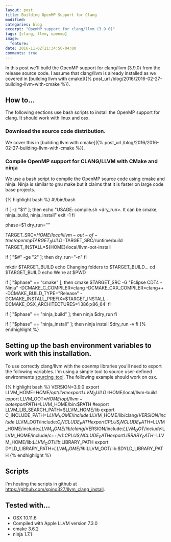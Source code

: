 ```yaml
---
layout: post
title: Building OpenMP Support for Clang
modified:
categories: blog
excerpt: "OpenMP support for clang/llvm (3.9.0)"
tags: [clang, llvm, openmp]
image:
  feature:
date: 2016-11-02T21:34:50-04:00
comments: true
---
```


In this post we'll build the OpenMP support for clang/llvm (3.9.0) from the release source code. I assume that clang/llvm is already installed as we covered in [building llvm with cmake]({% post_url /blog/2016/2016-02-27-building-llvm-with-cmake %}).

## How to...

The following sections use bash scripts to install the OpenMP support for clang. It should work with linux and osx.

### Download the source code distribution.
We cover this in [building llvm with cmake]({% post_url /blog/2016/2016-02-27-building-llvm-with-cmake %}).

### Compile OpenMP support for CLANG/LLVM with CMake and ninja

We use a bash script to compile the OpenMP source code using cmake and ninja. Ninja is similar to gnu make but it claims that it is faster on large code base projects.

{% highlight bash %}
#!/bin/bash

if [ -z "$1" ]; then
    echo "USAGE: compile.sh <phase> <dry_run>. It can be cmake, ninja_build, ninja_install"
    exit -1
fi

phase=$1
dry_run=""

TARGET_SRC=${HOME}/local/llvm-out-of-tree/openmp
TARGET_BUILD=$TARGET_SRC/runtime/build
TARGET_INSTALL=${HOME}/local/llvm-oot-install

if [ "$#" -ge "2" ]; then
    dry_run="-n"
fi

mkdir $TARGET_BUILD
echo Changing folders to $TARGET_BUILD...
cd $TARGET_BUILD
echo We\'re at $PWD

if [ "$phase" == "cmake" ]; then
	cmake $TARGET_SRC -G "Eclipse CDT4 - Ninja" -DCMAKE_C_COMPILER=clang -DCMAKE_CXX_COMPILER=clang++ -DCMAKE_BUILD_TYPE="Release" -DCMAKE_INSTALL_PREFIX=$TARGET_INSTALL -DCMAKE_OSX_ARCHITECTURES='i386;x86_64'
fi

if [ "$phase" == "ninja_build" ]; then
	ninja $dry_run
fi

if [ "$phase" == "ninja_install" ]; then
	ninja install $dry_run -v
fi
{% endhighlight %}

## Setting up the bash environment variables to work with this installation.

To use correctly clang/llvm with the openmp libraries you'll need to export the following variables. I'm using a simple tool to source user-defined environments <a target="null" href="https://github.com/spino327/sourcing_tool">sourcing_tool</a>. The following example should work on osx.

{% highlight bash %}
VERSION=3.9.0
export LLVM_HOME=$HOME/opt/llvm
export LLVM_BUILD=$HOME/local/llvm-build
export LLVM_OOT=$HOME/opt/llvm-oot
export PATH=$LLVM_HOME/bin:$PATH
#export LLVM_LIB_SEARCH_PATH=$LLVM_HOME/lib
export C_INCLUDE_PATH=$LLVM_HOME/include:$LLVM_HOME/lib/clang/$VERSION/include:$LLVM_OOT/include:$C_INCLUDE_PATH
export CPLUS_INCLUDE_PATH=$LLVM_HOME/include:$LLVM_HOME/lib/clang/$VERSION/include:$LLVM_OOT/include:$LLVM_HOME/include/c++/v1:$CPLUS_INCLUDE_PATH
export LIBRARY_PATH=$LLVM_HOME/lib:$LLVM_OOT/lib:$LIBRARY_PATH
export DYLD_LIBRARY_PATH=$LLVM_HOME/lib:$LLVM_OOT/lib:$DYLD_LIBRARY_PATH
{% endhighlight %}

## Scripts

I'm hosting the scripts in github at <a target="null" href="https://github.com/spino327/llvm_clang_install">https://github.com/spino327/llvm_clang_install</a>.

## Tested with...

* OSX 10.11.6
* Compiled with Apple LLVM version 7.3.0
* cmake 3.6.2
* ninja 1.7.1
